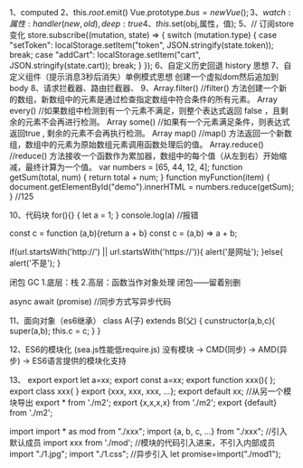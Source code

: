 1、computed
2、this.$root.$emit()          Vue.prototype.$bus = new Vue();
3、watch:{
		属性:{
			handler(new,old){},
			deep:true
		}
	}
4、this.$set(obj,属性，值);
5、// 订阅store变化
  store.subscribe((mutation, state) => {
    switch (mutation.type) {
      case "setToken":
        localStorage.setItem("token", JSON.stringify(state.token));
        break;
      case "addCart":
        localStorage.setItem("cart", JSON.stringify(state.cart));
        break;
    }
  });
6、自定义历史回退 history 思想 
7、自定义组件（提示消息3秒后消失）单例模式思想 创建一个虚拟dom然后追加到body
8、请求拦截器、路由拦截器、
9、Array.filter()  //filter() 方法创建一个新的数组，新数组中的元素是通过检查指定数组中符合条件的所有元素。
   Array every()   //如果数组中检测到有一个元素不满足，则整个表达式返回 false ，且剩余的元素不会再进行检测。
   Array some()    //如果有一个元素满足条件，则表达式返回true , 剩余的元素不会再执行检测。
   Array map()     //map() 方法返回一个新数组，数组中的元素为原始数组元素调用函数处理后的值。
   Array.reduce()  //reduce() 方法接收一个函数作为累加器，数组中的每个值（从左到右）开始缩减，最终计算为一个值。
   var numbers = [65, 44, 12, 4];
   function getSum(total, num) {
       return total + num;
   }
   function myFunction(item) {
       document.getElementById("demo").innerHTML = numbers.reduce(getSum);
   }        //125
   
10、代码块
for(){}
{
  let a = 1;
}
console.log(a)  //报错

const c = function (a,b){return a + b}
const c = (a,b) => a + b;

if(url.startsWith('http://') || url.startsWith('https://')){
   alert('是网址');
}else{
    alert('不是');
}
    
闭包
GC
1.底层：栈
2.高层：函数当作对象处理
闭包——留着别删

async await (promise)  //同步方式写异步代码

11、面向对象（es6继承）
class A(子) extends B(父) {
  cunstructor(a,b,c){
    super(a,b);
    this.c = c;
  }
}

12、ES6的模块化   (sea.js性能低require.js)
没有模块 -> CMD(同步) -> AMD(异步) -> ES6语言提供的模块化支持

13、
export
  export let a=xx;
  export const a=xx;
  export function xxx(){
  };
  export class xxx{
  }
  export {xxx, xxx, xxx, ...};
  export default xx;
  //从另一个模块导出
  export * from './m2';
  export {x,x,x,x} from './m2';
  export {default} from './m2';

import
  import * as mod from "./xxx";
  import {a, b, c, ...} from "./xxx";
  //引入默认成员
  import xxx from './mod';
  //模块的代码引入进来，不引入内部成员
  import "./1.jpg";
  import "./1.css";
  //异步引入
  let promise=import("./mod1");